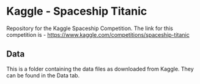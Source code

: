 # Kaggle - Spaceship Titanic
Repository for the Kaggle Spaceship Competition. The link for this competition is - https://www.kaggle.com/competitions/spaceship-titanic

## Data

This is a folder containing the data files as downloaded from Kaggle. They can be found in the Data tab.

